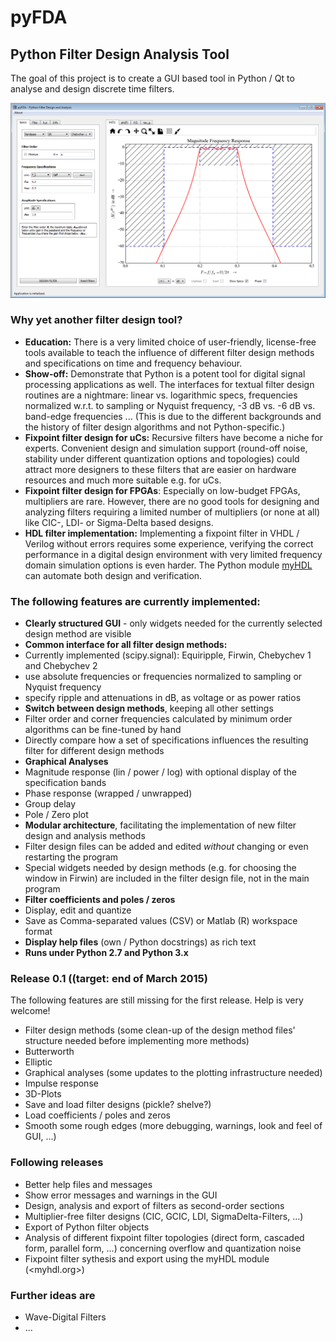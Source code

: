 pyFDA
======
## Python Filter Design Analysis Tool

The goal of this project is to create a GUI based tool in Python / Qt to analyse and design discrete time filters. 

![Screenshot](images/pyFDA_screenshot.PNG)

### Why yet another filter design tool?
* **Education:** There is a very limited choice of user-friendly, license-free tools available to teach the influence of different filter design methods and specifications on time and frequency behaviour.
* **Show-off:** Demonstrate that Python is a potent tool for digital signal processing applications as well. The interfaces for textual filter design routines are a nightmare: linear vs. logarithmic specs, frequencies normalized w.r.t. to sampling or Nyquist frequency, -3 dB vs. -6 dB vs. band-edge frequencies ... (This is due to the different backgrounds and the history of filter design algorithms and not Python-specific.)
* **Fixpoint filter design for uCs:** Recursive filters have become a niche for experts. Convenient design and simulation support (round-off noise, stability under different quantization options and topologies) could attract more designers to these filters that are easier on hardware resources and much more suitable e.g. for uCs.
* **Fixpoint filter design for FPGAs**: Especially on low-budget FPGAs, multipliers are rare. However, there are no good tools for designing and analyzing filters requiring a limited number of multipliers (or none at all) like CIC-, LDI- or Sigma-Delta based designs.
* **HDL filter implementation:** Implementing a fixpoint filter in VHDL / Verilog without errors requires some experience, verifying the correct performance in a digital design environment with very limited frequency domain simulation options is even harder. The Python module [myHDL](http://myhdl.org) can automate both design and verification.


### The following features are currently implemented:

* **Clearly structured GUI** - only widgets needed for the currently selected design method are visible
* **Common interface for all filter design methods:**
 * Currently implemented (scipy.signal): Equiripple, Firwin, Chebychev 1 and Chebychev 2 
 * use absolute frequencies or frequencies normalized to sampling or Nyquist frequency
 * specify ripple and attenuations in dB, as voltage or as power ratios
* **Switch between design methods**, keeping all other settings
 * Filter order and corner frequencies calculated by minimum order algorithms can be fine-tuned by hand
 * Directly compare how a set of specifications influences the resulting filter for different design methods
* **Graphical Analyses**
 * Magnitude response (lin / power / log) with optional display of the specification bands
 * Phase response (wrapped / unwrapped)
 * Group delay
 * Pole / Zero plot
* **Modular architecture**, facilitating the implementation of new filter design and analysis methods
 * Filter design files can be added and edited *without* changing or even restarting the program
 * Special widgets needed by design methods (e.g. for choosing the window in Firwin) are included in the filter design file, not in the main program
* **Filter coefficients and poles / zeros**
 * Display, edit and quantize 
 * Save as Comma-separated values (CSV) or Matlab (R) workspace format
* **Display help files** (own / Python docstrings) as rich text
* **Runs under Python 2.7 and Python 3.x**

### Release 0.1 ((target: end of March 2015)

The following features are still missing for the first release. Help is very welcome!
* Filter design methods (some clean-up of the design method files' structure needed before implementing more methods)
 * Butterworth
 * Elliptic
* Graphical analyses (some updates to the plotting infrastructure needed)
 * Impulse response
 * 3D-Plots
* Save and load filter designs (pickle? shelve?)
* Load coefficients / poles and zeros
* Smooth some rough edges (more debugging, warnings, look and feel of GUI, ...)

### Following releases
* Better help files and messages
* Show error messages and warnings in the GUI
* Design, analysis and export of filters as second-order sections
* Multiplier-free filter designs (CIC, GCIC, LDI, SigmaDelta-Filters, ...)
* Export of Python filter objects
* Analysis of different fixpoint filter topologies (direct form, cascaded form, parallel form, ...) concerning overflow and quantization noise
* Fixpoint filter sythesis and export using the myHDL module (<myhdl.org>)

### Further ideas are
* Wave-Digital Filters
* ...

